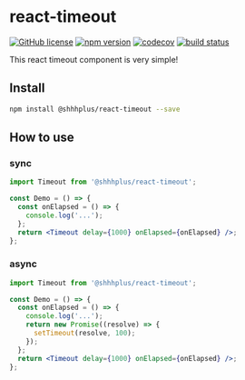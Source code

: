 # react-timeout

[![GitHub license](https://img.shields.io/badge/license-MIT-blue.svg)](https://github.com/shhhplus/react-timeout/blob/main/LICENSE) [![npm version](https://img.shields.io/npm/v/@shhhplus/react-timeout.svg?style=flat)](https://www.npmjs.com/package/@shhhplus/react-timeout) [![codecov](https://img.shields.io/codecov/c/github/shhhplus/react-timeout/main?token=FOCNEWKWBC)](https://codecov.io/gh/shhhplus/react-timeout) [![build status](https://img.shields.io/github/actions/workflow/status/shhhplus/react-timeout/cd.yml)](https://github.com/shhhplus/react-timeout/actions)

This react timeout component is very simple!

## Install

```sh
npm install @shhhplus/react-timeout --save
```

## How to use

### sync

```jsx
import Timeout from '@shhhplus/react-timeout';

const Demo = () => {
  const onElapsed = () => {
    console.log('...');
  };
  return <Timeout delay={1000} onElapsed={onElapsed} />;
};
```

### async

```jsx
import Timeout from '@shhhplus/react-timeout';

const Demo = () => {
  const onElapsed = () => {
    console.log('...');
    return new Promise((resolve) => {
      setTimeout(resolve, 100);
    });
  };
  return <Timeout delay={1000} onElapsed={onElapsed} />;
};
```
